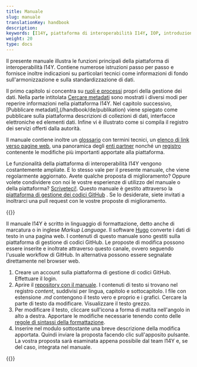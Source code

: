 ```yaml
---
title: Manuale
slug: manuale
translationKey: handbook
description: 
keywords: [I14Y, piattaforma di interoperabilità I14Y, IOP, introduzione, interoperabilità, utilizzo multiplo, Svizzera, raccolta di dati, interfaccia elettronica, collezioni di dati, API, principio «once-only», utilizzo secondario di dati, armonizzazione, standardizzazione, manuale, handbook]
weight: 20
type: docs
---
```


Il presente manuale illustra le funzioni principali della piattaforma di interoperabilità I14Y. Contiene numerose istruzioni passo per passo e fornisce inoltre indicazioni su particolari tecnici come informazioni di fondo sull'armonizzazione e sulla standardizzazione di dati.

Il primo capitolo si concentra su [ruoli e processi](/handbook/de/rollen_prozesse) propri della gestione dei dati. Nella parte intitolata [Cercare metadati](/handbook/de/metadaten_abrufen) sono mostrati i diversi modi per reperire informazioni nella piattaforma I14Y. Nel capitolo successivo, [Pubblicare metadati],(/handbook/de/publikation) viene spiegato come pubblicare sulla piattaforma descrizioni di collezioni di dati, interfacce elettroniche ed elementi dati. Infine vi è illustrato come si compila il registro dei servizi offerti dalla autorità. 

<!--Später ergänzen: Nebst den schriftlichen Anleitungen enthält dieses Handbuch auch einige Videotutorials.--> 
Il manuale contiene inoltre un [glossario](/handbook/de/glossar) con termini tecnici, un [elenco di link verso pagine web](/handbook/de/anhang/weblinks), una panoramica degli [enti partner](/handbook/de/partner) nonché un [registro](/handbook/de/anhang/changelog) contenente le modifiche più importanti apportate alla piattaforma.

Le funzionalità della piattaforma di interoperabilità I14Y vengono costantemente ampliate. E lo stesso vale per il presente manuale, che viene regolarmente aggiornato. Avete qualche proposta di miglioramento? Oppure volete condividere con noi le vostre esperienze di utilizzo del manuale o della piattaforma? [Scriveteci!](mailto:i14y@bfs.admin.ch). Questo manuale è gestito attraverso la [piattaforma di gestione dei codici GitHub](https://github.com/I14Y-ch/handbook/) . Se lo desiderate, siete invitati a inoltrarci una pull request con le vostre proposte di miglioramento.

{{<alert title="Come si inoltra una pull request?" color="success">}}

Il manuale I14Y è scritto in linguaggio di formattazione, detto anche di marcatura o in inglese _Markup Language_. Il software [Hugo](https://gohugo.io) converte i dati di testo in una pagina web. I contenuti di questo manuale sono gestiti sulla piattaforma di gestione di codici GitHub. Le proposte di modifica possono essere inserite e inoltrate attraverso questo canale, ovvero seguendo l'usuale workflow di GitHub. In alternativa possono essere segnalate direttamente nel browser web.  

1. Creare un account sulla piattaforma di gestione di codici GitHub. Effettuare il login. 
2. Aprire il [repository con il manuale](https://github.com/I14Y-ch/handbook/). I contenuti di testo si trovano nel registro _content_, suddivisi per lingua, capitolo e sottocapitolo. I file con estensione _.md_ contengono il testo vero e proprio e i grafici. Cercare la parte di testo da modificare. Visualizzare il testo grezzo. 
3. Per modificare il testo, cliccare sull'icona a forma di matita nell'angolo in alto a destra. Apportare le modifiche necessarie tenendo conto delle [regole di sintassi della formattazione](https://www.markdownguide.org/basic-syntax/).
4. Inserire nel modulo sottostante una breve descrizione della modifica apportata. Quindi inviare la proposta facendo clic sull'apposito pulsante. La vostra proposta sarà esaminata appena possibile dal team I14Y e, se del caso, integrata nel manuale.

{{</alert>}}